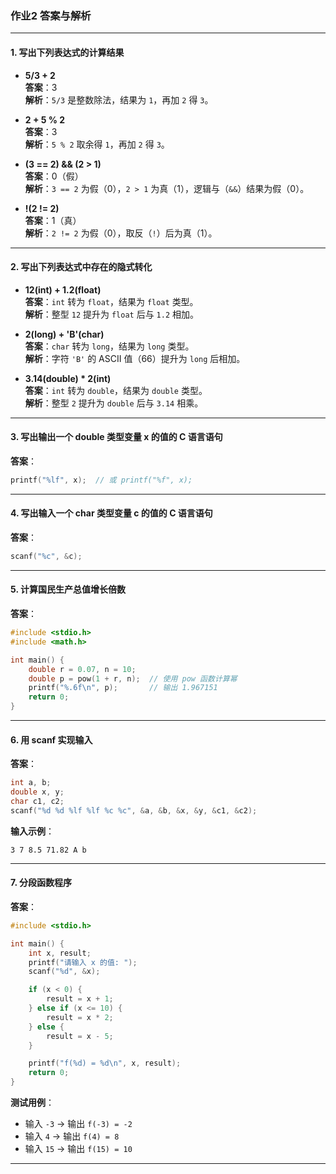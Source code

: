 ### **作业2 答案与解析**

---

#### **1. 写出下列表达式的计算结果**
- **5/3 + 2**  
  **答案**：3  
  **解析**：`5/3` 是整数除法，结果为 `1`，再加 `2` 得 `3`。

- **2 + 5 % 2**  
  **答案**：3  
  **解析**：`5 % 2` 取余得 `1`，再加 `2` 得 `3`。

- **(3 == 2) && (2 > 1)**  
  **答案**：0（假）  
  **解析**：`3 == 2` 为假（0），`2 > 1` 为真（1），逻辑与（`&&`）结果为假（0）。

- **!(2 != 2)**  
  **答案**：1（真）  
  **解析**：`2 != 2` 为假（0），取反（`!`）后为真（1）。

---

#### **2. 写出下列表达式中存在的隐式转化**
- **12(int) + 1.2(float)**  
  **答案**：`int` 转为 `float`，结果为 `float` 类型。  
  **解析**：整型 `12` 提升为 `float` 后与 `1.2` 相加。

- **2(long) + 'B'(char)**  
  **答案**：`char` 转为 `long`，结果为 `long` 类型。  
  **解析**：字符 `'B'` 的 ASCII 值（66）提升为 `long` 后相加。

- **3.14(double) * 2(int)**  
  **答案**：`int` 转为 `double`，结果为 `double` 类型。  
  **解析**：整型 `2` 提升为 `double` 后与 `3.14` 相乘。

---

#### **3. 写出输出一个 double 类型变量 x 的值的 C 语言语句**
**答案**：  
```c
printf("%lf", x);  // 或 printf("%f", x);
```

---

#### **4. 写出输入一个 char 类型变量 c 的值的 C 语言语句**
**答案**：  
```c
scanf("%c", &c);
```

---

#### **5. 计算国民生产总值增长倍数**

**答案**：  
```c
#include <stdio.h>
#include <math.h>

int main() {
    double r = 0.07, n = 10;
    double p = pow(1 + r, n);  // 使用 pow 函数计算幂
    printf("%.6f\n", p);       // 输出 1.967151
    return 0;
}
```
---

#### **6. 用 scanf 实现输入**
**答案**：  
```c
int a, b;
double x, y;
char c1, c2;
scanf("%d %d %lf %lf %c %c", &a, &b, &x, &y, &c1, &c2);
```

**输入示例**：  
```
3 7 8.5 71.82 A b
```

---

#### **7. 分段函数程序**

**答案**： 

```c
#include <stdio.h>

int main() {
    int x, result;
    printf("请输入 x 的值: ");
    scanf("%d", &x);

    if (x < 0) {
        result = x + 1;
    } else if (x <= 10) {
        result = x * 2;
    } else {
        result = x - 5;
    }

    printf("f(%d) = %d\n", x, result);
    return 0;
}
```

**测试用例**：  
- 输入 `-3` → 输出 `f(-3) = -2`  
- 输入 `4` → 输出 `f(4) = 8`  
- 输入 `15` → 输出 `f(15) = 10`  

---
